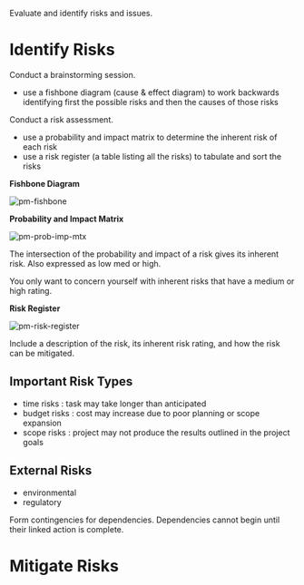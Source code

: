 Evaluate and identify risks and issues.

# Identify Risks

Conduct a brainstorming session.
- use a fishbone diagram (cause & effect diagram) to work backwards identifying first the possible risks and then the causes of those risks

Conduct a risk assessment.
- use a probability and impact matrix to determine the inherent risk of each risk
- use a risk register (a table listing all the risks) to tabulate and sort the risks

**Fishbone Diagram**

![pm-fishbone](pm-fishbone.png)

**Probability and Impact Matrix**

![pm-prob-imp-mtx](pm-prob-imp-mtx.png)

The intersection of the probability and impact of a risk gives its inherent risk. Also expressed as low med or high.

You only want to concern yourself with inherent risks that have a medium or high rating.

**Risk Register**

![pm-risk-register](pm-risk-register.png)

Include a description of the risk, its inherent risk rating, and how the risk can be mitigated.

## Important Risk Types

- time risks : task may take longer than anticipated
- budget risks : cost may increase due to poor planning or scope expansion
- scope risks : project may not produce the results outlined in the project goals

## External Risks

- environmental
- regulatory

Form contingencies for dependencies. Dependencies cannot begin until their linked action is complete.
# Mitigate Risks




